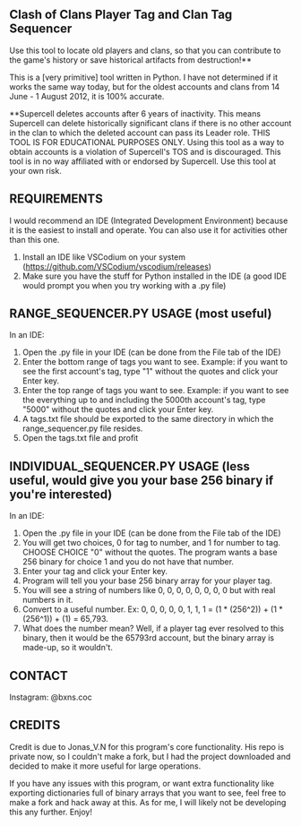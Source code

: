 Clash of Clans Player Tag and Clan Tag Sequencer
-------
Use this tool to locate old players and clans, so that you can contribute to the game's history or save historical artifacts from destruction!**

This is a [very primitive] tool written in Python. I have not determined if it works the same way today, but for the oldest accounts and clans from 14 June - 1 August 2012, it is 100% accurate.


**Supercell deletes accounts after 6 years of inactivity. This means Supercell can delete historically significant clans if there is no other account in the clan to which the deleted account can pass its Leader role. THIS TOOL IS FOR EDUCATIONAL PURPOSES ONLY. Using this tool as a way to obtain accounts is a violation of Supercell's TOS and is discouraged. This tool is in no way affiliated with or endorsed by Supercell. Use this tool at your own risk.

REQUIREMENTS
-------
I would recommend an IDE (Integrated Development Environment) because it is the easiest to install and operate. You can also use it for activities other than this one.
1. Install an IDE like VSCodium on your system (https://github.com/VSCodium/vscodium/releases)
2. Make sure you have the stuff for Python installed in the IDE (a good IDE would prompt you when you try working with a .py file)

RANGE_SEQUENCER.PY USAGE (most useful)
-------
In an IDE:
1. Open the .py file in your IDE (can be done from the File tab of the IDE)
2. Enter the bottom range of tags you want to see. Example: if you want to see the first account's tag, type "1" without the quotes and click your Enter key.
3. Enter the top range of tags you want to see. Example: if you want to see the everything up to and including the 5000th account's tag, type "5000" without the quotes and click your Enter key.
4. A tags.txt file should be exported to the same directory in which the range_sequencer.py file resides.
5. Open the tags.txt file and profit

INDIVIDUAL_SEQUENCER.PY USAGE (less useful, would give you your base 256 binary if you're interested)
-------
In an IDE:
1. Open the .py file in your IDE (can be done from the File tab of the IDE)
2. You will get two choices, 0 for tag to number, and 1 for number to tag. CHOOSE CHOICE "0" without the quotes. The program wants a base 256 binary for choice 1 and you do not have that number.
3. Enter your tag and click your Enter key.
4. Program will tell you your base 256 binary array for your player tag.
5. You will see a string of numbers like 0, 0, 0, 0, 0, 0, 0, 0 but with real numbers in it.
6. Convert to a useful number. Ex: 0, 0, 0, 0, 0, 1, 1, 1 = (1 * (256^2)) + (1 * (256^1)) + (1) = 65,793.
7. What does the number mean? Well, if a player tag ever resolved to this binary, then it would be the 65793rd account, but the binary array is made-up, so it wouldn't.

CONTACT
-----
Instagram: @bxns.coc

CREDITS
-----
Credit is due to Jonas_V.N for this program's core functionality. His repo is private now, so I couldn't make a fork, but I had the project downloaded and decided to make it more useful for large operations.

If you have any issues with this program, or want extra functionality like exporting dictionaries full of binary arrays that you want to see, feel free to make a fork and hack away at this. As for me, I will likely not be developing this any further. Enjoy!
